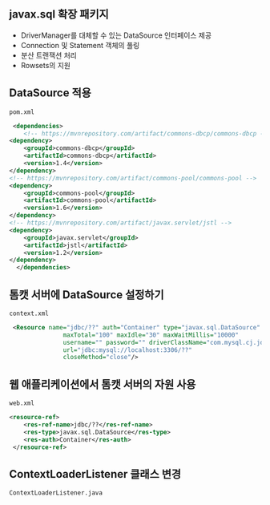 ## javax.sql 확장 패키지

- DriverManager를 대체할 수 있는 DataSource 인터페이스 제공
- Connection 및 Statement 객체의 풀링
- 분산 트랜잭션 처리
- Rowsets의 지원


## DataSource 적용

`pom.xml`

```xml
 <dependencies>
    <!-- https://mvnrepository.com/artifact/commons-dbcp/commons-dbcp -->
<dependency>
    <groupId>commons-dbcp</groupId>
    <artifactId>commons-dbcp</artifactId>
    <version>1.4</version>
</dependency>
<!-- https://mvnrepository.com/artifact/commons-pool/commons-pool -->
<dependency>
    <groupId>commons-pool</groupId>
    <artifactId>commons-pool</artifactId>
    <version>1.6</version>
</dependency>
<!-- https://mvnrepository.com/artifact/javax.servlet/jstl -->
<dependency>
    <groupId>javax.servlet</groupId>
    <artifactId>jstl</artifactId>
    <version>1.2</version>
</dependency>
  </dependencies>

```

## 톰캣 서버에 DataSource 설정하기

`context.xml`

```xml
 <Resource name="jdbc/??" auth="Container" type="javax.sql.DataSource"
               maxTotal="100" maxIdle="30" maxWaitMillis="10000"
               username="" password="" driverClassName="com.mysql.cj.jdbc.Driver"
               url="jdbc:mysql://localhost:3306/??"
               closeMethod="close"/>
```

## 웹 애플리케이션에서 톰캣 서버의 자원 사용

`web.xml`

```xml
<resource-ref>
 	<res-ref-name>jdbc/??</res-ref-name>
 	<res-type>javax.sql.DataSource</res-type>
 	<res-auth>Container</res-auth>
 </resource-ref>
```


## ContextLoaderListener 클래스 변경 

`ContextLoaderListener.java`

```java

```
